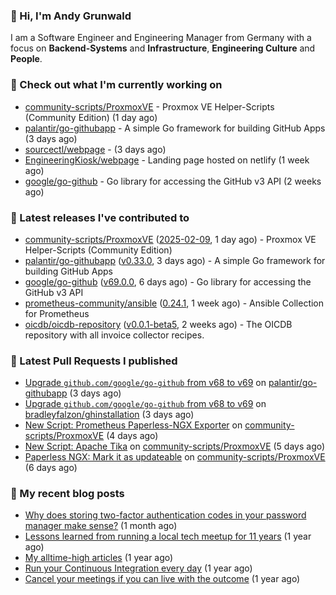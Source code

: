 ### 👋 Hi, I'm Andy Grunwald

I am a Software Engineer and Engineering Manager from Germany with a focus on **Backend-Systems** and **Infrastructure**, **Engineering Culture** and **People**.

### 👷 Check out what I'm currently working on


- [community-scripts/ProxmoxVE](https://github.com/community-scripts/ProxmoxVE) - Proxmox VE Helper-Scripts (Community Edition)  (1 day ago)
- [palantir/go-githubapp](https://github.com/palantir/go-githubapp) - A simple Go framework for building GitHub Apps (3 days ago)
- [sourcectl/webpage](https://github.com/sourcectl/webpage) -  (3 days ago)
- [EngineeringKiosk/webpage](https://github.com/EngineeringKiosk/webpage) - Landing page hosted on netlify (1 week ago)
- [google/go-github](https://github.com/google/go-github) - Go library for accessing the GitHub v3 API (2 weeks ago)

### 🔭 Latest releases I've contributed to


- [community-scripts/ProxmoxVE](https://github.com/community-scripts/ProxmoxVE) ([2025-02-09](https://github.com/community-scripts/ProxmoxVE/releases/tag/2025-02-09), 1 day ago) - Proxmox VE Helper-Scripts (Community Edition) 
- [palantir/go-githubapp](https://github.com/palantir/go-githubapp) ([v0.33.0](https://github.com/palantir/go-githubapp/releases/tag/v0.33.0), 3 days ago) - A simple Go framework for building GitHub Apps
- [google/go-github](https://github.com/google/go-github) ([v69.0.0](https://github.com/google/go-github/releases/tag/v69.0.0), 6 days ago) - Go library for accessing the GitHub v3 API
- [prometheus-community/ansible](https://github.com/prometheus-community/ansible) ([0.24.1](https://github.com/prometheus-community/ansible/releases/tag/0.24.1), 1 week ago) - Ansible Collection for Prometheus
- [oicdb/oicdb-repository](https://github.com/oicdb/oicdb-repository) ([v0.0.1-beta5](https://github.com/oicdb/oicdb-repository/releases/tag/v0.0.1-beta5), 2 weeks ago) - The OICDB repository with all invoice collector recipes.

### 🔨 Latest Pull Requests I published


- [Upgrade `github.com/google/go-github` from v68 to v69](https://github.com/palantir/go-githubapp/pull/417) on [palantir/go-githubapp](https://github.com/palantir/go-githubapp) (3 days ago)
- [Upgrade `github.com/google/go-github` from v68 to v69](https://github.com/bradleyfalzon/ghinstallation/pull/142) on [bradleyfalzon/ghinstallation](https://github.com/bradleyfalzon/ghinstallation) (3 days ago)
- [New Script: Prometheus Paperless-NGX Exporter](https://github.com/community-scripts/ProxmoxVE/pull/2153) on [community-scripts/ProxmoxVE](https://github.com/community-scripts/ProxmoxVE) (4 days ago)
- [New Script: Apache Tika](https://github.com/community-scripts/ProxmoxVE/pull/2079) on [community-scripts/ProxmoxVE](https://github.com/community-scripts/ProxmoxVE) (5 days ago)
- [Paperless NGX: Mark it as updateable](https://github.com/community-scripts/ProxmoxVE/pull/2070) on [community-scripts/ProxmoxVE](https://github.com/community-scripts/ProxmoxVE) (6 days ago)

### 📝 My recent blog posts


- [Why does storing two-factor authentication codes in your password manager make sense?](https://andygrunwald.com/blog/why-does-storing-two-factor-authentication-codes-in-your-password-manager-make-sense/) (1 month ago)
- [Lessons learned from running a local tech meetup for 11 years](https://andygrunwald.com/blog/lessons-learned-from-running-a-local-tech-meetup-for-11-years/) (1 year ago)
- [My alltime-high articles](https://andygrunwald.com/blog/my-all-time-high-articles/) (1 year ago)
- [Run your Continuous Integration every day](https://andygrunwald.com/blog/run-your-continuous-integration-every-day/) (1 year ago)
- [Cancel your meetings if you can live with the outcome](https://andygrunwald.com/blog/cancel-your-meetings-if-you-can-live-with-the-outcome/) (1 year ago)
